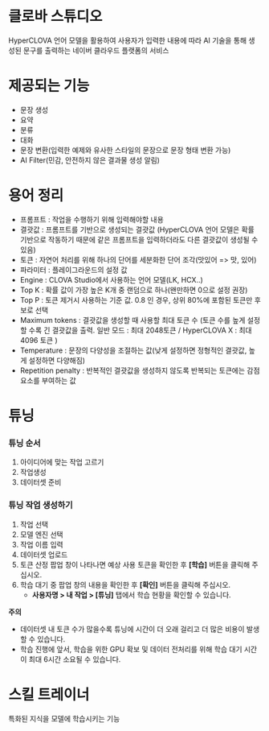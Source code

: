 # 클로바 스튜디오
HyperCLOVA 언어 모델을 활용하여 사용자가 입력한 내용에 따라 AI 기술을 통해 생성된 문구를 출력하는 네이버 클라우드 플랫폼의 서비스

# 제공되는 기능
- 문장 생성
- 요약
- 분류
- 대화
- 문장 변환(입력한 예제와 유사한 스타일의 문장으로 문장 형태 변환 가능)
- AI Filter(민감, 안전하지 않은 결과물 생성 알림)

# 용어 정리
- 프롬프트 : 작업을 수행하기 위해 입력해야할 내용
- 결괏값 : 프롬프트를 기반으로 생성되는 결괏값 (HyperCLOVA 언어 모델은 확률 기반으로 작동하기 때문에 같은 프롬프트을 입력하더라도 다른 결괏값이 생성될 수 있음)
- 토큰 : 자연어 처리를 위해 하나의 단어를 세분화한 단어 조각(맛있어 => 맛, 있어)
- 파라미터 : 플레이그라운드의 설정 값
- Engine : CLOVA Studio에서 사용하는 언어 모델(LK, HCX..)
- Top K : 확률 값이 가장 높은 K개 중 랜덤으로 하나(왠만하면 0으로 설정 권장)
- Top P : 토큰 제거시 사용하는 기준 값. 0.8 인 경우, 상위 80%에 포함된 토큰만 후보로 선택
- Maximum tokens : 결괏값을 생성할 때 사용할 최대 토큰 수 (토큰 수를 높게 설정할 수록 긴 결괏값을 출력. 일반 모드 : 최대 2048토큰 / HyperCLOVA X : 최대 4096 토큰 )
- Temperature : 문장의 다양성을 조절하는 값(낮게 설정하면 정형적인 결괏값, 높게 설정하면 다양해짐)
- Repetition penalty : 반복적인 결괏값을 생성하지 않도록 반복되는 토큰에는 감점 요소를 부여하는 값

# 튜닝

### 튜닝 순서
1. 아이디어에 맞는 작업 고르기
2. 작업생성
3. 데이터셋 준비

### 튜닝 작업 생성하기
1. 작업 선택
2. 모델 엔진 선택
3. 작업 이름 입력
4. 데이터셋 업로드
5. 토큰 산정 팝업 창이 나타나면 예상 사용 토큰을 확인한 후 **[학습]** 버튼을 클릭해 주십시오.
6. 학습 대기 중 팝업 창의 내용을 확인한 후 **[확인]** 버튼을 클릭해 주십시오.
    - **사용자명 > 내 작업 > [튜닝]** 탭에서 학습 현황을 확인할 수 있습니다.

**주의**

- 데이터셋 내 토큰 수가 많을수록 튜닝에 시간이 더 오래 걸리고 더 많은 비용이 발생할 수 있습니다.
- 학습 진행에 앞서, 학습을 위한 GPU 확보 및 데이터 전처리를 위해 학습 대기 시간이 최대 6시간 소요될 수 있습니다.

# 스킬 트레이너
특화된 지식을 모델에 학습시키는 기능